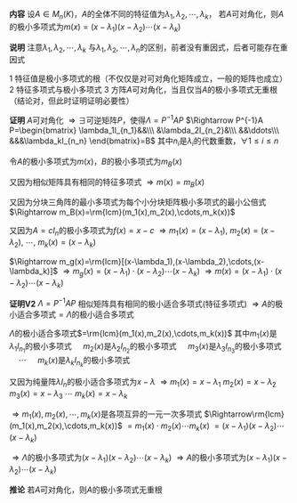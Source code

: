 **内容**
设$A\in M_n(K)$，$A$的全体不同的特征值为$\lambda_1,\lambda_2,\cdots,\lambda_k$，
若$A$可对角化，则$A$的极小多项式为$m(x)=(x-\lambda_1)(x-\lambda_2)\cdots(x-\lambda_k)$

**说明**
注意$\lambda_1,\lambda_2,\cdots,\lambda_k$
与$\lambda_1,\lambda_2,\cdots,\lambda_n$的区别，前者没有重因式，后者可能存在重因式

1 特征值是极小多项式的根（不仅仅是对可对角化矩阵成立，一般的矩阵也成立）
2 特征多项式与极小多项式
3 方阵$A$可对角化，当且仅当$A$的极小多项式无重根（结论对，但此时证明证明必要性）

**证明**
$A$可对角化
$\Rightarrow\exists$可逆矩阵$P$，使得$\Lambda=P^{-1}A P$
$\Rightarrow P^{-1}A P=\begin{bmatrix}
\lambda_1I_{n_1}&&\\\ 
&\lambda_2I_{n_2}&\\\ 
&&\ddots\\\ 
&&&\lambda_kI_{n_n}
\end{bmatrix}=B$
其中$n_i$是$\lambda_i$的代数重数，$\forall 1\le i\le n$

令$A$的极小多项式为$m(x)$，$B$的极小多项式为$m_B(x)$

又因为相似矩阵具有相同的特征多项式
$\Rightarrow m(x)=m_B(x)$

又因为分块三角阵的最小多项式为每个小分块矩阵极小多项式的最小公倍式
$\Rightarrow m_B(x)=\rm{lcm}(m_1(x),m_2(x),\cdots,m_k(x))$

又因为$A=cI_n$的极小多项式为$f(x)=x-c$
$\Rightarrow m_1(x)=(x-\lambda_1),\ m_2(x)=(x-\lambda_2),\ \cdots,\ m_k(x)=(x-\lambda_k)$

$\Rightarrow m_g(x)=\rm{lcm}[(x-\lambda_1),(x-\lambda_2),\cdots,(x-\lambda_k)]$
$\Rightarrow m_g(x)=(x-\lambda_1)\cdot(x-\lambda_2)\cdots(x-\lambda_k)$
$\Rightarrow m(x)=(x-\lambda_1)\cdot(x-\lambda_2)\cdots(x-\lambda_k)$

**证明V2**
$\Lambda=P^{-1}AP$
相似矩阵具有相同的极小适合多项式(特征多项式)
$\Rightarrow A$的极小适合多项式$=\Lambda$的极小适合多项式

$\Lambda$的极小适合多项式$=\rm{lcm}(m_1(x),m_2(x),\cdots,m_k(x))$
其中$m_1(x)$是$\lambda_1I_{n_1}$的极小多项式
$\quad m_2(x)$是$\lambda_2I_{n_2}$的极小多项式
$\quad m_3(x)$是$\lambda_3I_{n_3}$的极小多项式
$\quad \cdots$
$\quad m_k(x)$是$\lambda_kI_{n_k}$的极小多项式

又因为纯量阵$\lambda I_n$的极小适合多项式为$x-\lambda$
$\Rightarrow m_1(x)=x-\lambda_1$
$m_2(x)=x-\lambda_2$
$m_3(x)=x-\lambda_3$
$\cdots$
$m_k(x)=x-\lambda_k$

$\Rightarrow m_1(x),m_2(x),\cdots,m_k(x)$是各项互异的一元一次多项式
$\Rightarrow\rm{lcm}(m_1(x),m_2(x),\cdots,m_k(x))$
$=m_1(x)\cdot m_2(x)\cdots m_k(x)$
$=(x-\lambda_1)(x-\lambda_2)
\cdots(x-\lambda_k)$

$\Rightarrow\Lambda$的极小多项式为$(x-\lambda_1)(x-\lambda_2)\cdots(x-\lambda_k)$
$\Rightarrow A$的极小多项式为$(x-\lambda_1)(x-\lambda_2)\cdots(x-\lambda_k)$

**推论**
若$A$可对角化，则$A$的极小多项式无重根